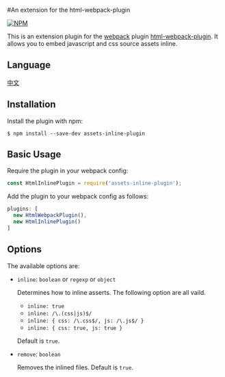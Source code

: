 #An extension for the html-webpack-plugin

[![NPM](https://nodei.co/npm/assets-inline-plugin.png?downloads=true&downloadRank=true&stars=true)](https://nodei.co/npm/assets-inline-plugin/)

This is an extension plugin for the [webpack](http://webpack.github.io) plugin [html-webpack-plugin](https://github.com/ampedandwired/html-webpack-plugin).  It allows you to embed javascript and css source assets inline.

Language
------------

[中文](README.zh-CN.md)

Installation
------------

Install the plugin with npm:
```shell
$ npm install --save-dev assets-inline-plugin
```

Basic Usage
-----------
Require the plugin in your webpack config:

```javascript
const HtmlInlinePlugin = require('assets-inline-plugin');
```

Add the plugin to your webpack config as follows:

```javascript
plugins: [
  new HtmlWebpackPlugin(),
  new HtmlInlinePlugin()
]
```


Options
-------
The available options are:

- `inline`: `boolean` or `regexp` or `object`

  Determines how to inline asserts. The following option are all vaild.

  - `inline: true`
  - `inline: /\.(css|js)$/`
  - `inline: {
        css: /\.css$/,
        js: /\.js$/
    }`
  - `inline: {
        css: true,
        js: true
    }`

  Default is `true`.

- `remove`: `boolean`

  Removes the inlined files. Default is `true`.